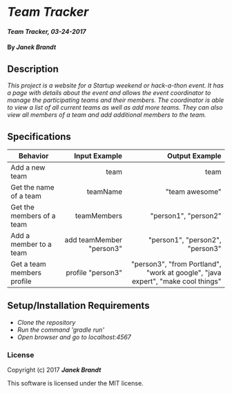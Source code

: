 # _Team Tracker_

#### _Team Tracker, 03-24-2017_

#### By _**Janek Brandt**_

## Description
_This project is a website for a Startup weekend or hack-a-thon event. It has a page with details about the event and allows the event coordinator to manage the participating teams and their members. The coordinator is able to view a list of all current teams as well as add more teams. They can also view all members of a team and add additional members to the team._


## Specifications

| Behavior                   | Input Example     | Output Example    |
| -------------------------- | -----------------:| -----------------:|
| Add a new team | team | team |
| Get the name of a team | teamName | "team awesome" |
| Get the members of a team | teamMembers | "person1", "person2" |
| Add a member to a team | add teamMember "person3" | "person1", "person2", "person3" |
| Get a team members profile | profile "person3" | "person3", "from Portland", "work at google", "java expert", "make cool things" |


## Setup/Installation Requirements

* _Clone the repository_
* _Run the command 'gradle run'_
* _Open browser and go to localhost:4567_


### License

Copyright (c) 2017 **_Janek Brandt_**

This software is licensed under the MIT license.
